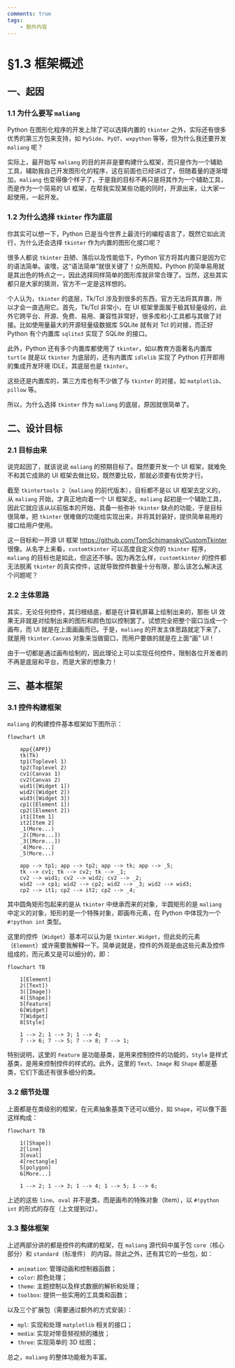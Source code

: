```yaml
---
comments: true
tags:
    - 额外内容
---
```


# §1.3 框架概述

## 一、起因

### 1.1 为什么要写 `maliang`

Python 在图形化程序的开发上除了可以选择内置的 `tkinter` 之外，实际还有很多优秀的第三方包来支持，如 `PySide`、`PyQT`、`wxpython` 等等，但为什么我还要开发 `maliang` 呢？

实际上，最开始写 `maliang` 的目的并非是要构建什么框架，而只是作为一个辅助工具，辅助我自己开发图形化的程序，这在前面也已经讲过了，但随着量的逐渐增加，`maliang` 也变得像个样子了，于是我的目标不再只是将其作为一个辅助工具，而是作为一个简易的 UI 框架，在帮我实现某些功能的同时，开源出来，让大家一起使用，一起开发。

### 1.2 为什么选择 `tkinter` 作为底层

你其实可以想一下，Python 已是当今世界上最流行的编程语言了，既然它如此流行，为什么还会选择 `tkinter` 作为内置的图形化接口呢？

很多人都说 `tkinter` 丑陋、落后以及性能低下，Python 官方将其内置只是因为它的语法简单。诶嘿，这“语法简单”就很关键了！众所周知，Python 的简单易用就是其出色的特点之一，因此选择同样简单的图形库就非常合理了。当然，这些其实都只是大家的猜测，官方不一定是这样想的。

个人认为，`tkinter` 的底层，Tk/Tcl 涉及到很多的东西，官方无法将其弃置，所以才会一直选用它。首先，Tk/Tcl 非常小，在 UI 框架里面属于极其轻量级的，此外它跨平台、开源、免费、易用、兼容性非常好，很多库和小工具都与其做了对接。比如使用量最大的开源轻量级数据库 SQLite 就有对 Tcl 的对接，而正好 Python 有个内置库 `sqlite3` 实现了 SQLite 的接口。

此外，Python 还有多个内置库都使用了 `tkinter`，如以教育方面著名内置库 `turtle` 就是以 `tkinter` 为底层的，还有内置库 `idlelib` 实现了 Python 打开即用的集成开发环境 IDLE，其底层也是 `tkinter`。

这些还是内置库的，第三方库也有不少做了与 `tkinter` 的对接，如 `matplotlib`、`pillow` 等。

所以，为什么选择 `tkinter` 作为 `maliang` 的底层，原因就很简单了。

## 二、设计目标

### 2.1 目标由来

说完起因了，就该说说 `maliang` 的预期目标了。既然要开发一个 UI 框架，就难免不和其它成熟的 UI 框架去做比较，既然要比较，那就必须要有优势才行。

截至 `tkintertools 2`（`maliang` 的前代版本），目标都不是以 UI 框架去定义的，从 `maliang` 开始，才真正地向着一个 UI 框架走。`maliang` 起初是一个辅助工具，因此它就应该从以前版本的开始，具备一些弥补 `tkinter` 缺点的功能，于是目标很简单，把 `tkinter` 很难做的功能给实现出来，并将其封装好，提供简单易用的接口给用户使用。

这一目标和一开源 UI 框架 https://github.com/TomSchimansky/CustomTkinter 很像。从名字上来看，`customtkinter` 可以高度自定义你的 `tkinter` 程序，`maliang` 的目标也是如此，但这还不够。因为再怎么样，`customtkinter` 的控件都无法脱离 `tkinter` 的真实控件，这就导致控件数量十分有限，那么该怎么解决这个问题呢？

### 2.2 主体思路

其实，无论任何控件，其归根结底，都是在计算机屏幕上绘制出来的，那些 UI 效果无非就是对绘制出来的图形和颜色加以控制罢了。试想完全把整个窗口当成一个画布，而 UI 就是在上面画画而已。于是，`maliang` 的开发主体思路就定下来了，就是用 `tkinter.Canvas` 对象来当做窗口，而用户要做的就是在上面“画” UI！

由于一切都是通过画布绘制的，因此理论上可以实现任何控件，限制各位开发者的不再是底层和平台，而是大家的想象力！

## 三、基本框架

### 3.1 控件构建框架

`maliang` 的构建控件基本框架如下图所示：

```mermaid
flowchart LR

    app{{APP}}
    tk(Tk)
    tp1(Toplevel 1)
    tp2(Toplevel 2)
    cv1(Canvas 1)
    cv2(Canvas 2)
    wid1([Widget 1])
    wid2([Widget 2])
    wid3([Widget 3])
    cp1([Element 1])
    cp2([Element 2])
    it1[Item 1]
    it2[Item 2]
    _1(More...)
    _2([More...])
    _3([More...])
    _4[More...]
    _5(More...)

    app --> tp1; app --> tp2; app --> tk; app --> _5;
    tk --> cv1; tk --> cv2; tk --> _1;
    cv2 --> wid1; cv2 --> wid2; cv2 --> _2;
    wid2 --> cp1; wid2 --> cp2; wid2 --> _3; wid2 --> wid3;
    cp2 --> it1; cp2 --> it2; cp2 --> _4;
```

其中圆角矩形包起来的是从 `tkinter` 中继承而来的对象，半圆矩形的是 `maliang` 中定义的对象，矩形的是一个特殊对象，即画布元素，在 Python 中体现为一个 `#!python int` 类型。

这里的控件（`Widget`）基本可以认为是 `tkinter.Widget`，但此处的元素（`Element`）或许需要我解释一下。简单说就是，控件的外观是由这些元素及控件组成的，而元素又是可以细分的，即：

```mermaid
flowchart TB

    1[Element]
    2([Text])
    3([Image])
    4([Shape])
    5[Feature]
    6[Widget]
    7[Widget]
    8[Style]

    1 --> 2; 1 --> 3; 1 --> 4;
    7 --> 6; 7 --> 5; 7 --> 8; 7 --> 1;
```

特别说明，这里的 `Feature` 是功能基类，是用来控制控件的功能的，`Style` 是样式基类，是用来控制控件的样式的。此外，这里的 `Text`、`Image` 和 `Shape` 都是基类，它们下面还有很多细分的类。

### 3.2 细节处理

上面都是在类级别的框架，在元素抽象基类下还可以细分，如 `Shape`，可以像下面这样构成：

```mermaid
flowchart TB

    1([Shape])
    2[line]
    3[oval]
    4[rectangle]
    5[polygon]
    6[More...]

    1 --> 2; 1 --> 3; 1 --> 4; 1 --> 5; 1 --> 6;
```

上述的这些 `line`、`oval` 并不是类，而是画布的特殊对象（Item），以 `#!python int` 的形式的存在（上文提到过）。

### 3.3 整体框架

上述两部分讲的都是控件的构建的框架，在 `maliang` 源代码中属于包 `core`（核心部分）和 `standard`（标准件） 的内容。除此之外，还有其它的一些包，如：

* `animation`: 管理动画和控制器函数；
* `color`: 颜色处理；
* `theme`: 主题控制以及样式数据的解析和处理；
* `toolbox`: 提供一些实用的工具类和函数；

以及三个扩展包（需要通过额外的方式安装）：

* `mpl`: 实现和处理 `matplotlib` 相关的接口；
* `media`: 实现对带音频视频的播放；
* `three`: 实现简单的 3D 绘图；

总之，`maliang` 的整体功能极为丰富。
